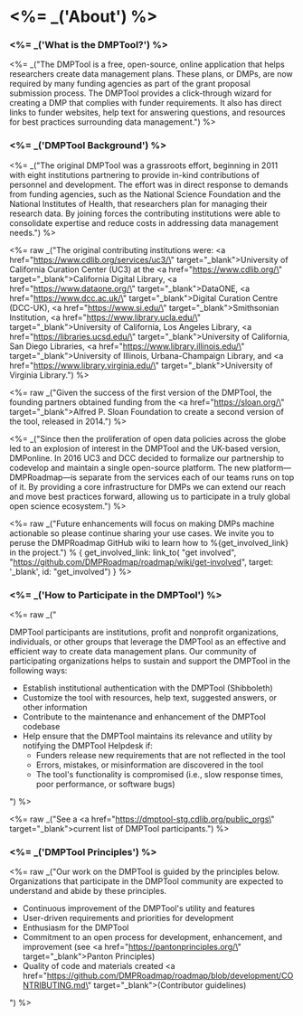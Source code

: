 <%= _('About') %>
===============

### <%= _('What is the DMPTool?') %>

<%= _("The DMPTool is a free, open-source, online application that helps researchers create data management plans. These plans, or DMPs, are now required by many funding agencies as part of the grant proposal submission process. The DMPTool provides a click-through wizard for creating a DMP that complies with funder requirements. It also has direct links to funder websites, help text for answering questions, and resources for best practices surrounding data management.") %>

### <%= _('DMPTool Background') %>
         
<%= _("The original DMPTool was a grassroots effort, beginning in 2011 with eight institutions partnering to provide in-kind contributions of personnel and development. The effort was in direct response to demands from funding agencies, such as the National Science Foundation and the National Institutes of Health, that researchers plan for managing their research data. By joining forces the contributing institutions were able to consolidate expertise and reduce costs in addressing data management needs.") %>

<%= raw _("The original contributing institutions were: <a href=\"https://www.cdlib.org/services/uc3/\" target=\"_blank\">University of California Curation Center (UC3)</a> at the <a href=\"https://www.cdlib.org/\" target=\"_blank\">California Digital Library</a>, <a href=\"https://www.dataone.org/\" target=\"_blank\">DataONE</a>, <a href=\"https://www.dcc.ac.uk/\" target=\"_blank\">Digital Curation Centre (DCC-UK)</a>, <a href=\"https://www.si.edu/\" target=\"_blank\">Smithsonian Institution</a>, <a href=\"https://www.library.ucla.edu/\" target=\"_blank\">University of California, Los Angeles Library</a>, <a href=\"https://libraries.ucsd.edu/\" target=\"_blank\">University of California, San Diego Libraries</a>, <a href=\"https://www.library.illinois.edu/\" target=\"_blank\">University of Illinois, Urbana-Champaign Library</a>, and <a href=\"https://www.library.virginia.edu/\" target=\"_blank\">University of Virginia Library</a>.") %>

<%= raw _("Given the success of the first version of the DMPTool, the founding partners obtained funding from the <a href=\"https://sloan.org/\" target=\"_blank\">Alfred P. Sloan Foundation</a> to create a second version of the tool, released in 2014.") %>

<%= _("Since then the proliferation of open data policies across the globe led to an explosion of interest in the DMPTool and the UK-based version, DMPonline. In 2016 UC3 and DCC decided to formalize our partnership to codevelop and maintain a single open-source platform. The new platform—DMPRoadmap—is separate from the services each of our teams runs on top of it. By providing a core infrastructure for DMPs we can extend our reach and move best practices forward, allowing us to participate in a truly global open science ecosystem.") %>

<%= raw _("Future enhancements will focus on making DMPs machine actionable so please continue sharing your use cases. We invite you to peruse the DMPRoadmap GitHub wiki to learn how to %{get_involved_link} in the project.") % { get_involved_link: link_to( "get involved", "https://github.com/DMPRoadmap/roadmap/wiki/get-involved", target: '_blank', id: "get_involved") } %>

### <%= _('How to Participate in the DMPTool') %>

<%= raw _("<p>DMPTool participants are institutions, profit and nonprofit organizations, individuals, or other groups that leverage the DMPTool as an effective and efficient way to create data management plans. Our community of participating organizations helps to sustain and support the DMPTool in the following ways:</p><ul><li>Establish institutional authentication with the DMPTool (Shibboleth)</li><li>Customize the tool with resources, help text, suggested answers, or other information</li><li>Contribute to the maintenance and enhancement of the DMPTool codebase</li><li>Help ensure that the DMPTool maintains its relevance and utility by notifying the DMPTool Helpdesk if:<ul><li>Funders release new requirements that are not reflected in the tool</li><li>Errors, mistakes, or misinformation are discovered in the tool</li><li>The tool's functionality is compromised (i.e., slow response times, poor performance, or software bugs)</li></ul></li></ul>") %>

<%= raw _("See a <a href=\"https://dmptool-stg.cdlib.org/public_orgs\" target=\"_blank\">current list</a> of DMPTool participants.") %>

### <%= _('DMPTool Principles') %>
<%= raw _("Our work on the DMPTool is guided by the principles below. Organizations that participate in the DMPTool community are expected to understand and abide by these principles.<ul><li>Continuous improvement of the DMPTool's utility and features</li><li>User-driven requirements and priorities for development</li><li>Enthusiasm for the DMPTool</li><li>Commitment to an open process for development, enhancement, and improvement (see <a href=\"https://pantonprinciples.org/\" target=\"_blank\">Panton Principles</a>)</li><li>Quality of code and materials created <a href=\"https://github.com/DMPRoadmap/roadmap/blob/development/CONTRIBUTING.md\" target=\"_blank\">(Contributor guidelines)</a></li></ul>") %>
